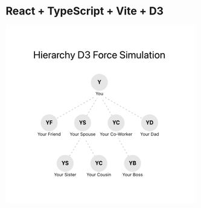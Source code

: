 # React + TypeScript + Vite + D3

![Alt](https://github.com/son021293/d3-hierarchy-force-graph/blob/main/screenshot.png)
